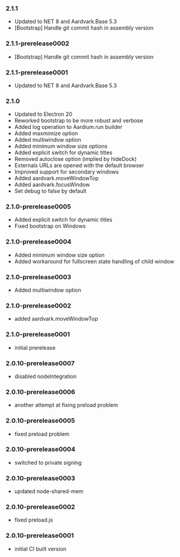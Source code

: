 ### 2.1.1
- Updated to NET 8 and Aardvark.Base 5.3
- [Bootstrap] Handle git commit hash in assembly version

### 2.1.1-prerelease0002
- [Bootstrap] Handle git commit hash in assembly version

### 2.1.1-prerelease0001
* Updated to NET 8 and Aardvark.Base 5.3

### 2.1.0
* Updated to Electron 20
* Reworked bootstrap to be more robust and verbose
* Added log operation to Aardium.run builder
* Added maxmimize option
* Added multiwindow option
* Added minimum window size options
* Added explicit switch for dynamic titles
* Removed autoclose option (implied by hideDock)
* Externals URLs are opened with the default browser
* Improved support for secondary windows
* Added aardvark.moveWindowTop
* Added aardvark.focusWindow
* Set debug to false by default

### 2.1.0-prerelease0005
* Added explicit switch for dynamic titles
* Fixed bootstrap on Windows

### 2.1.0-prerelease0004
* Added minimum window size option
* Added workaround for fullscreen state handling of child window

### 2.1.0-prerelease0003
* Added multiwindow option

### 2.1.0-prerelease0002
* added aardvark.moveWindowTop

### 2.1.0-prerelease0001
* initial prerelease

### 2.0.10-prerelease0007
* disabled nodeIntegration

### 2.0.10-prerelease0006
* another attempt at fixing preload problem

### 2.0.10-prerelease0005
* fixed preload problem

### 2.0.10-prerelease0004
* switched to private signing 

### 2.0.10-prerelease0003
* updated node-shared-mem

### 2.0.10-prerelease0002
* fixed preload.js

### 2.0.10-prerelease0001
* initial CI built version